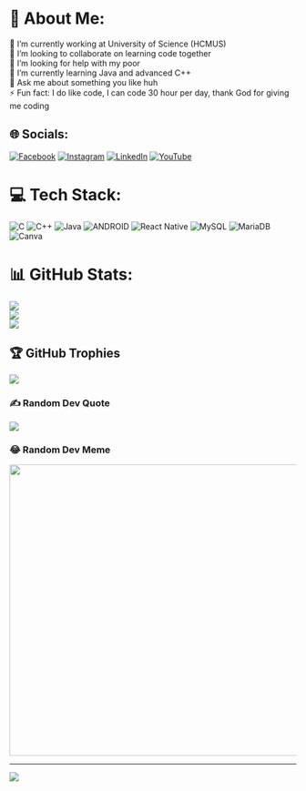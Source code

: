 # 💫 About Me:
🔭 I’m currently working at University of Science (HCMUS)<br>👯 I’m looking to collaborate on learning code together<br>🤝 I’m looking for help with my poor<br>🌱 I’m currently learning Java and advanced C++<br>💬 Ask me about something you like huh<br>⚡ Fun fact: I do like code, I can code 30 hour per day, thank God for giving me coding


## 🌐 Socials:
[![Facebook](https://img.shields.io/badge/Facebook-%231877F2.svg?logo=Facebook&logoColor=white)](https://facebook.com/iamminhhung) [![Instagram](https://img.shields.io/badge/Instagram-%23E4405F.svg?logo=Instagram&logoColor=white)](https://instagram.com/iamhung0434) [![LinkedIn](https://img.shields.io/badge/LinkedIn-%230077B5.svg?logo=linkedin&logoColor=white)](https://linkedin.com/in/hưng-minh-45b6b4242) [![YouTube](https://img.shields.io/badge/YouTube-%23FF0000.svg?logo=YouTube&logoColor=white)](https://youtube.com/@UCnBLOQLNNJfsYk3YTzaNX3w) 

# 💻 Tech Stack:
![C](https://img.shields.io/badge/c-%2300599C.svg?style=for-the-badge&logo=c&logoColor=white) ![C++](https://img.shields.io/badge/c++-%2300599C.svg?style=for-the-badge&logo=c%2B%2B&logoColor=white) ![Java](https://img.shields.io/badge/java-%23ED8B00.svg?style=for-the-badge&logo=java&logoColor=white) ![ANDROID](https://img.shields.io/badge/android-%2320232a.svg?style=for-the-badge&logo=android&logoColor=%a4c639) ![React Native](https://img.shields.io/badge/react_native-%2320232a.svg?style=for-the-badge&logo=react&logoColor=%2361DAFB) ![MySQL](https://img.shields.io/badge/mysql-%2300f.svg?style=for-the-badge&logo=mysql&logoColor=white) ![MariaDB](https://img.shields.io/badge/MariaDB-003545?style=for-the-badge&logo=mariadb&logoColor=white) ![Canva](https://img.shields.io/badge/Canva-%2300C4CC.svg?style=for-the-badge&logo=Canva&logoColor=white)
# 📊 GitHub Stats:
![](https://github-readme-stats.vercel.app/api?username=MinhHung7&theme=blueberry&hide_border=false&include_all_commits=false&count_private=false)<br/>
![](https://github-readme-streak-stats.herokuapp.com/?user=MinhHung7&theme=blueberry&hide_border=false)<br/>
![](https://github-readme-stats.vercel.app/api/top-langs/?username=MinhHung7&theme=blueberry&hide_border=false&include_all_commits=false&count_private=false&layout=compact)

## 🏆 GitHub Trophies
![](https://github-profile-trophy.vercel.app/?username=MinhHung7&theme=radical&no-frame=false&no-bg=false&margin-w=4)

### ✍️ Random Dev Quote
![](https://quotes-github-readme.vercel.app/api?type=horizontal&theme=radical)

### 😂 Random Dev Meme
<img src="https://random-memer.herokuapp.com/" width="512px"/>

---
[![](https://visitcount.itsvg.in/api?id=MinhHung7&icon=0&color=0)](https://visitcount.itsvg.in)

<!-- Proudly created with GPRM ( https://gprm.itsvg.in ) -->
